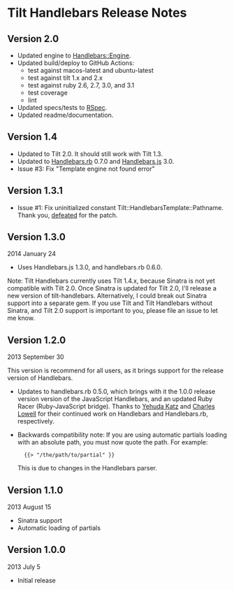 Tilt Handlebars Release Notes
=============================

Version 2.0
-----------
* Updated engine to [Handlebars::Engine](https://github.com/gi/handlebars-ruby).
* Updated build/deploy to GitHub Actions:
  - test against macos-latest and ubuntu-latest
  - test against tilt 1.x and 2.x
  - test against ruby 2.6, 2.7, 3.0, and 3.1
  - test coverage
  - lint
* Updated specs/tests to [RSpec](https://rspec.info/).
* Updated readme/documentation.

Version 1.4
-----------
* Updated to Tilt 2.0. It should still work with Tilt 1.3.
* Updated to [Handlebars.rb](https://github.com/cowboyd/handlebars.rb) 0.7.0 and [Handlebars.js](https://github.com/wycats/handlebars.js/) 3.0.
* Issue #3: Fix "Template engine not found error"

Version 1.3.1
-------------

* Issue #1: Fix uninitialized constant Tilt::HandlebarsTemplate::Pathname. Thank you, [defeated](https://github.com/defeated) for the patch.


Version 1.3.0
-------------
2014 January 24

* Uses Handlebars.js 1.3.0, and handlebars.rb 0.6.0.

Note: Tilt Handlebars currently uses Tilt 1.4.x, because Sinatra is not yet
compatible with Tilt 2.0. Once Sinatra is updated for Tilt 2.0, I'll release a
new version of tilt-handlebars. Alternatively, I could break out Sinatra support
into a separate gem. If you use Tilt and Tilt Handlebars without Sinatra, and
Tilt 2.0 support is important to you, please file an issue to let me know.


Version 1.2.0
-------------
2013 September 30

This version is recommend for all users, as it brings support for the release
version of Handlebars.

* Updates to handlebars.rb 0.5.0, which brings with it the 1.0.0 release
  version version of the JavaScript Handlebars, and an updated Ruby Racer
  (Ruby-JavaScript bridge). Thanks to [Yehuda Katz](https://github.com/wycats)
  and [Charles Lowell](https://github.com/cowboyd) for their continued work on
  Handlebars and Handlebars.rb, respectively.

* Backwards compatibility note: If you are using automatic partials loading with
 an absolute path, you must now quote the path. For example:

		{{> "/the/path/to/partial" }}

	This is due to changes in the Handlebars parser.


Version 1.1.0
-------------
2013 August 15

* Sinatra support
* Automatic loading of partials


Version 1.0.0
-------------
2013 July 5

* Initial release
